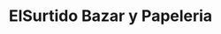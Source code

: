 ---
title: "ElSurtido Bazar y Papeleria"
url: /guayaquil/elsurtido-bazar-y-papeleria/
shop: Schreibwaren
---